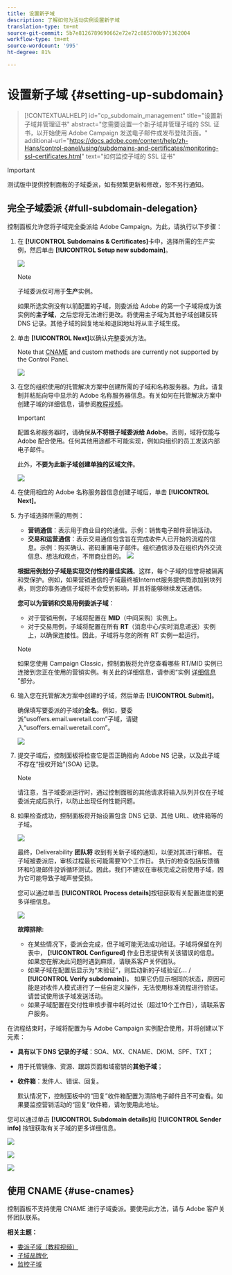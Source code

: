 ```yaml
---
title: 设置新子域
description: 了解如何为活动实例设置新子域
translation-type: tm+mt
source-git-commit: 5b7e8126789690662e72e72c885700b971362004
workflow-type: tm+mt
source-wordcount: '995'
ht-degree: 81%

---
```



# 设置新子域 {#setting-up-subdomain}

>[!CONTEXTUALHELP]
>id="cp_subdomain_management"
>title="设置新子域并管理证书"
>abstract="您需要设置一个新子域并管理子域的 SSL 证书，以开始使用 Adobe Campaign 发送电子邮件或发布登陆页面。"
>additional-url="https://docs.adobe.com/content/help/zh-Hans/control-panel/using/subdomains-and-certificates/monitoring-ssl-certificates.html" text="如何监控子域的 SSL 证书"

>[!IMPORTANT]
>
>测试版中提供控制面板的子域委派，如有频繁更新和修改，恕不另行通知。

## 完全子域委派 {#full-subdomain-delegation}

控制面板允许您将子域完全委派给 Adobe Campaign。为此，请执行以下步骤：

1. 在 **[!UICONTROL Subdomains & Certificates]**&#x200B;卡中，选择所需的生产实例，然后单击 **[!UICONTROL Setup new subdomain]**。

   ![](assets/subdomain1.png)

   >[!NOTE]
   >
   >子域委派仅可用于&#x200B;**生产**&#x200B;实例。
   >
   >如果所选实例没有以前配置的子域，则委派给 Adobe 的第一个子域将成为该实例的&#x200B;**主子域**，之后您将无法进行更改。将使用主子域为其他子域创建反转 DNS 记录。其他子域的回复地址和退回地址将从主子域生成。

1. 单击 **[!UICONTROL Next]**&#x200B;以确认完整委派方法。

   Note that [CNAME](#use-cnames) and custom methods are currently not supported by the Control Panel.

   ![](assets/subdomain3.png)

1. 在您的组织使用的托管解决方案中创建所需的子域和名称服务器。为此，请复制并粘贴向导中显示的 Adobe 名称服务器信息。有关如何在托管解决方案中创建子域的详细信息，请参阅[教程视频](https://video.tv.adobe.com/v/30175?captions=chi_hans)。

   >[!IMPORTANT]
   >
   >配置名称服务器时，请确保&#x200B;**从不将根子域委派给 Adobe**。否则，域将仅能与 Adobe 配合使用。任何其他用途都不可能实现，例如向组织的员工发送内部电子邮件。
   >
   >此外，**不要为此新子域创建单独的区域文件**。

   ![](assets/subdomain4.png)

1. 在使用相应的 Adobe 名称服务器信息创建子域后，单击 **[!UICONTROL Next]**。

1. 为子域选择所需的用例：

   * **营销通信**：表示用于商业目的的通信。示例：销售电子邮件营销活动。
   * **交易和运营通信**：表示交易通信包含旨在完成收件人已开始的流程的信息。示例：购买确认、密码重置电子邮件。组织通信涉及在组织内外交流信息、想法和观点，不带商业目的。
   ![](assets/subdomain5.png)

   **根据用例划分子域是实现交付性的最佳实践**。这样，每个子域的信誉将被隔离和受保护。例如，如果营销通信的子域最终被Internet服务提供商添加到块列表，则您的事务通信子域将不会受到影响，并且将能够继续发送通信。

   **您可以为营销和交易用例委派子域**：

   * 对于营销用例，子域将配置在 **MID**（中间采购）实例上。
   * 对于交易用例，子域将配置在所有 **RT**（消息中心/实时消息递送）实例上，以确保连接性。因此，子域将与您的所有 RT 实例一起运行。
   >[!NOTE]
   >
   >如果您使用 Campaign Classic，控制面板将允许您查看哪些 RT/MID 实例已连接到您正在使用的营销实例。有关此的详细信息，请参阅“实例 [详细信息](../../instances-settings/using/instance-details.md) ”部分。

1. 输入您在托管解决方案中创建的子域，然后单击 **[!UICONTROL Submit]**。

   确保填写要委派的子域的&#x200B;**全名**。例如，要委派“usoffers.email.weretail.com”子域，请键入“usoffers.email.weretail.com”。

   ![](assets/subdomain6.png)

1. 提交子域后，控制面板将检查它是否正确指向 Adobe NS 记录，以及此子域不存在“授权开始”(SOA) 记录。

   >[!NOTE]
   >
   >请注意，当子域委派运行时，通过控制面板的其他请求将输入队列并仅在子域委派完成后执行，以防止出现任何性能问题。

1. 如果检查成功，控制面板将开始设置包含 DNS 记录、其他 URL、收件箱等的子域。

   ![](assets/subdomain7.png)

   最终，Deliverability **团队将** 收到有关新子域的通知，以便对其进行审核。 在子域被委派后，审核过程最长可能需要10个工作日。 执行的检查包括反馈循环和垃圾邮件投诉循环测试。因此，我们不建议在审核完成之前使用子域，因为它可能导致子域声誉受损。

   您可以通过单击 **[!UICONTROL Process details]**&#x200B;按钮获取有关配置进度的更多详细信息。

   ![](assets/subdomain_audit.png)

   **故障排除:**

   * 在某些情况下，委派会完成，但子域可能无法成功验证。子域将保留在列表中， **[!UICONTROL Configured]** 作业日志提供有关该错误的信息。 如果您在解决此问题时遇到麻烦，请联系客户关怀团队。
   * 如果子域在配置后显示为“未验证”，则启动新的子域验证(**...** / **[!UICONTROL Verify subdomain]**)。 如果它仍显示相同的状态，原因可能是对收件人模式进行了一些自定义操作，无法使用标准流程进行验证。 请尝试使用该子域发送活动。
   * 如果子域配置在交付性审核步骤中耗时过长（超过10个工作日），请联系客户服务。

在流程结束时，子域将配置为与 Adobe Campaign 实例配合使用，并将创建以下元素：

* **具有以下 DNS 记录的子域**：SOA、MX、CNAME、DKIM、SPF、TXT；
* 用于托管镜像、资源、跟踪页面和域密钥的&#x200B;**其他子域**；
* **收件箱**：发件人、错误、回复。

   默认情况下，控制面板中的“回复”收件箱配置为清除电子邮件且不可查看。如果要监控营销活动的“回复”收件箱，请勿使用此地址。

您可以通过单击 **[!UICONTROL Subdomain details]**&#x200B;和 **[!UICONTROL Sender info]** 按钮获取有关子域的更多详细信息。

![](assets/detail_buttons.png)

![](assets/subdomain_details.png)

![](assets/sender_info.png)

## 使用 CNAME {#use-cnames}

控制面板不支持使用 CNAME 进行子域委派。要使用此方法，请与 Adobe 客户关怀团队联系。

**相关主题：**

* [委派子域（教程视频）](https://docs.adobe.com/content/help/en/campaign-learn/campaign-standard-tutorials/administrating/control-panel/subdomain-delegation.html)
* [子域品牌化](../../subdomains-certificates/using/subdomains-branding.md)
* [监控子域](../../subdomains-certificates/using/monitoring-subdomains.md)